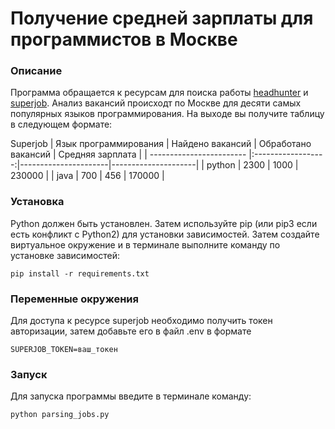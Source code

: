 # Получение средней зарплаты для программистов в Москве

### Описание

Программа обращается к ресурсам для поиска работы [headhunter](https://hh.ru/) и [superjob](https://www.superjob.ru/). Анализ вакансий происходт по Москве для десяти самых популярных языков программирования. На выходе вы получите таблицу в следующем формате:

Superjob
|    Язык программирования | Найдено вакансий   |  Обработано вакансий |   Средняя зарплата  |
| ------------------------ |:------------------:|----------------------|---------------------|
|            python        |        2300        |           1000       |        230000       |
|            java          |        700         |           456        |        170000       |

### Установка

Python должен быть установлен. Затем используйте pip (или pip3 если есть конфликт с Python2) для установки зависимостей. Затем создайте виртуальное окружение и в терминале выполните команду по установке зависимостей:

```
pip install -r requirements.txt
```

### Переменные окружения

Для доступа к ресурсе superjob необходимо получить токен авторизации, затем добавьте его в файл .env в формате

`SUPERJOB_TOKEN=ваш_токен`

### Запуск

Для запуска программы введите в терминале команду:

```
python parsing_jobs.py
```



